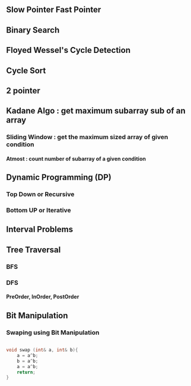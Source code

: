 ## Slow Pointer Fast Pointer

## Binary Search

## Floyed Wessel's Cycle Detection

## Cycle Sort

## 2 pointer

## Kadane Algo : get maximum subarray sub of an array

### Sliding Window : get the maximum sized array of given condition

#### Atmost : count number of subarray of a given condition

## Dynamic Programming (DP)

### Top Down or Recursive

### Bottom UP or Iterative

## Interval Problems

## Tree Traversal

### BFS

### DFS

#### PreOrder, InOrder, PostOrder

## Bit Manipulation

### Swaping using Bit Manipulation

```cpp

void swap (int& a, int& b){
    a = a^b;
    b = a^b;
    a = a^b;
    return;
}
```
